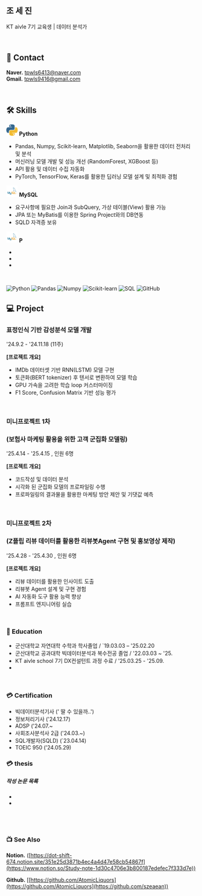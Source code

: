 ## 조 세 진

KT aivle 7기 교육생 | 데이터 분석가
<!--모델 : https://roseline.oopy.io/resume-->


&nbsp;  


## 📧 Contact
**Naver.** tpwls6413@naver.com        
**Gmail.** tpwls9416@gmail.com   

&nbsp;

## 🛠️ Skills  
<img src="./python_icon.png" width="30px" height="30px"/> **Python** &nbsp; 
- Pandas, Numpy, Scikit-learn, Matplotlib, Seaborn을 활용한 데이터 전처리 및 분석  
- 머신러닝 모델 개발 및 성능 개선 (RandomForest, XGBoost 등)  
- API 활용 및 데이터 수집 자동화
- PyTorch, TensorFlow, Keras를 활용한 딥러닝 모델 설계 및 최적화 경험
&nbsp;  

<img src="./mysql_icon.png" width="30px" height="30px"/> **MySQL** &nbsp; 
- 요구사항에 필요한 Join과 SubQuery, 가상 테이블(View) 활용 가능 
- JPA 또는 MyBatis를 이용한 Spring Project와의 DB연동 
- SQLD 자격증 보유
&nbsp; 

<img src="./mysql_icon.png" width="30px" height="30px"/> **P** 

- 
- 
- 
&nbsp;


![Python](https://img.shields.io/badge/Python-3776AB?style=for-the-badge&logo=python&logoColor=white)
![Pandas](https://img.shields.io/badge/Pandas-150458?style=for-the-badge&logo=pandas&logoColor=white)
![Numpy](https://img.shields.io/badge/Numpy-013243?style=for-the-badge&logo=numpy&logoColor=white)
![Scikit-learn](https://img.shields.io/badge/Scikit--learn-F7931E?style=for-the-badge&logo=scikitlearn&logoColor=white)
![SQL](https://img.shields.io/badge/SQL-4479A1?style=for-the-badge&logo=mysql&logoColor=white)
![GitHub](https://img.shields.io/badge/GitHub-181717?style=for-the-badge&logo=github&logoColor=white)
&nbsp;  




## 💻 Project

### 표정인식 기반 감성분석 모델 개발
'24.9.2 - '24.11.18 (11주)

**[프로젝트 개요]**
- IMDb 데이터셋 기반 RNN(LSTM) 모델 구현
- 토큰화(BERT tokenizer) 후 텐서로 변환하여 모델 학습
- GPU 가속을 고려한 학습 loop 커스터마이징
- F1 Score, Confusion Matrix 기반 성능 평가




&nbsp;  

### 미니프로젝트 1차
### (보험사 마케팅 활용을 위한 고객 군집화 모델링)
'25.4.14 - '25.4.15  , 인원 6명  

**[프로젝트 개요]**  
- 코드작성 및 데이터 분석
- 시각화 된 군집화 모델의 프로파일링 수행
- 프로파일링의 결과물을 활용한 마케팅 방안 제안 및 기댓값 예측

&nbsp;  

### 미니프로젝트 2차
### (Z플립 리뷰 데이터를 활용한 리뷰봇Agent 구현 및 홍보영상 제작)
'25.4.28 - '25.4.30  , 인원 6명  

**[프로젝트 개요]**  
- 리뷰 데이터를 활용한 인사이트 도출 
- 리뷰봇 Agent 설계 및 구현 경험
- AI 자동화 도구 활용 능력 향상
- 프롬프트 엔지니어링 실습

&nbsp;  



### 📙 Education
- 군산대학교 자연대학 수학과 학사졸업  / `19.03.03 – '25.02.20
- 군산대학교 공과대학 빅데이터분석과 복수전공 졸업 / '22.03.03 ~ '25.
- KT aivle school 7기 DX컨설턴트 과정 수료  / '25.03.25 - '25.09.
- 

&nbsp;  

### 💳 Certification
- 빅데이터분석기사 (' 딸 수 있을까..')
- 정보처리기사 ('24.12.17)
- ADSP ('24.07.~
- 사회조사분석사 2급 ('24.03.~)
- SQL개발자(SQLD) (`23.04.14)
- TOEIC 950 ('24.05.29)



### 💳 thesis
##### 작성 논문 목록
- 
- 

&nbsp;  
---


### 📺 See Also

**Notion.** ([https://dot-shift-674.notion.site/351e25d3871b4ec4a4d47e58cb54867f](https://www.notion.so/Study-note-1d30c4706e3b800187edefec7f333d7e))

**Github.**  [[https://github.com/AtomicLiquors](https://github.com/AtomicLiquors](https://github.com/szeaean))
